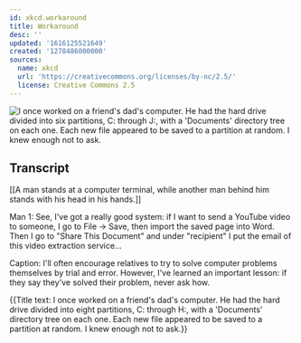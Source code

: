 ```yaml
---
id: xkcd.workaround
title: Workaround
desc: ''
updated: '1616125521649'
created: '1278486000000'
sources:
  name: xkcd
  url: 'https://creativecommons.org/licenses/by-nc/2.5/'
  license: Creative Commons 2.5
---
```

![I once worked on a friend's dad's computer. He had the hard drive divided into six partitions, C: through J:, with a 'Documents' directory tree on each one. Each new file appeared to be saved to a partition at random. I knew enough not to ask.](https://imgs.xkcd.com/comics/workaround.png)

## Transcript
[[A man stands at a computer terminal, while another man behind him stands with his head in his hands.]]

Man 1: See, I've got a really good system: if I want to send a YouTube video to someone, I go to File -> Save, then import the saved page into Word. Then I go to "Share This Document" and under "recipient" I put the email of this video extraction service...

Caption: I'll often encourage relatives to try to solve computer problems themselves by trial and error. However, I've learned an important lesson: if they say they've solved their problem, 
never
 ask how.

{{Title text: I once worked on a friend's dad's computer. He had the hard drive divided into eight partitions, C: through H:, with a 'Documents' directory tree on each one. Each new file appeared to be saved to a partition at random. I knew enough not to ask.}}
